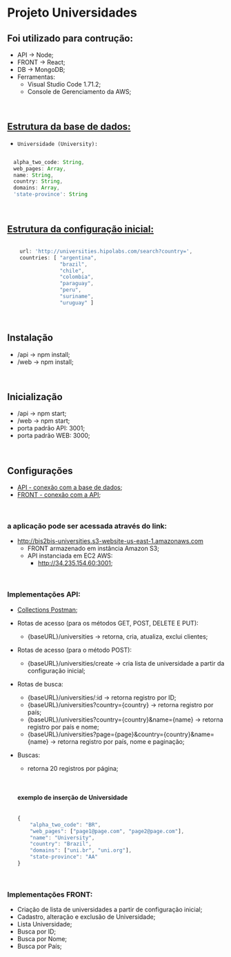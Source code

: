 # Projeto Universidades

## Foi utilizado para contrução:
- API -> Node;
- FRONT -> React;
- DB -> MongoDB;
- Ferramentas:
    - Visual Studio Code 1.71.2;
    - Console de Gerenciamento da AWS;

&nbsp;

## [Estrutura da base de dados:](https://github.com/rtof83/bis2bis-universities/blob/main/api/models/University.js)
- `Universidade (University):`

```javascript

  alpha_two_code: String,
  web_pages: Array,
  name: String,
  country: String,
  domains: Array,
  'state-province': String

```

&nbsp;

## [Estrutura da configuração inicial:](https://github.com/rtof83/bis2bis-universities/blob/main/api/models/Create.js)

```javascript

    url: 'http://universities.hipolabs.com/search?country=',
    countries: [ "argentina",
                 "brazil",
                 "chile",
                 "colombia",
                 "paraguay",
                 "peru",
                 "suriname",
                 "uruguay" ]
```

&nbsp;

## Instalação
- /api -> npm install;
- /web -> npm install;

&nbsp;

## Inicialização
- /api -> npm start;
- /web -> npm start;
- porta padrão API: 3001;
- porta padrão WEB: 3000;

&nbsp;

## Configurações
- [API - conexão com a base de dados](https://github.com/rtof83/bis2bis-universities/blob/main/api/database/conn.js);
- [FRONT - conexão com a API](https://github.com/rtof83/bis2bis-universities/blob/main/web/src/api.js);

&nbsp;

### a aplicação pode ser acessada através do link:
- http://bis2bis-universities.s3-website-us-east-1.amazonaws.com
    - FRONT armazenado em instância Amazon S3;
    - API instanciada em EC2 AWS:
        - http://34.235.154.60:3001;

&nbsp;

### Implementações API:
- [Collections Postman](https://github.com/rtof83/bis2bis-universities/blob/main/samples/universities.postman_collection.json);

- Rotas de acesso (para os métodos GET, POST, DELETE E PUT):
    - {baseURL}/universities -> retorna, cria, atualiza, exclui clientes;

- Rotas de acesso (para o método POST):
    - {baseURL}/universities/create -> cria lista de universidade a partir da configuração inicial;

- Rotas de busca:
    - {baseURL}/universities/:id -> retorna registro por ID;
    - {baseURL}/universities?country={country} -> retorna registro por país;
    - {baseURL}/universities?country={country}&name={name} -> retorna registro por país e nome;
    - {baseURL}/universities?page={page}&country={country}&name={name} -> retorna registro por país, nome e paginação;

- Buscas:
    - retorna 20 registros por página;

    &nbsp;

    #### exemplo de inserção de Universidade

    ```javascript

    {
        "alpha_two_code": "BR",
        "web_pages": ["page1@page.com", "page2@page.com"],
        "name": "University",
        "country": "Brazil",
        "domains": ["uni.br", "uni.org"],
        "state-province": "AA"
    }
    ```

&nbsp;

### Implementações FRONT:
- Criação de lista de universidades a partir de configuração inicial;
- Cadastro, alteração e exclusão de Universidade;
- Lista Universidade;
- Busca por ID;
- Busca por Nome;
- Busca por País;
